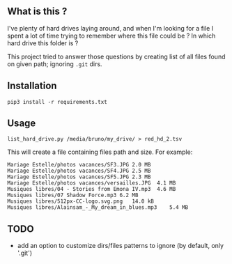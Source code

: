 ## What is this ?

I've plenty of hard drives laying around, and when I'm looking for a file I spent a lot of time trying to remember where this file could be ? In which hard drive this folder is ?

This project tried to answer those questions by creating list of all files found on given path; ignoring `.git` dirs.

## Installation

    pip3 install -r requirements.txt

## Usage

    list_hard_drive.py /media/bruno/my_drive/ > red_hd_2.tsv

This will create a file containing files path and size. For example:

```tsv
Mariage Estelle/photos vacances/SF3.JPG	2.0 MB
Mariage Estelle/photos vacances/SF4.JPG	2.5 MB
Mariage Estelle/photos vacances/SF5.JPG	2.3 MB
Mariage Estelle/photos vacances/versailles.JPG	4.1 MB
Musiques libres/04 - Stories from Emona IV.mp3	4.6 MB
Musiques libres/07 Shadow Force.mp3	6.2 MB
Musiques libres/512px-CC-logo.svg.png	14.0 kB
Musiques libres/Alainsam_-_My_dream_in_blues.mp3	5.4 MB
```

## TODO

- add an option to customize dirs/files patterns to ignore (by default, only '.git')
